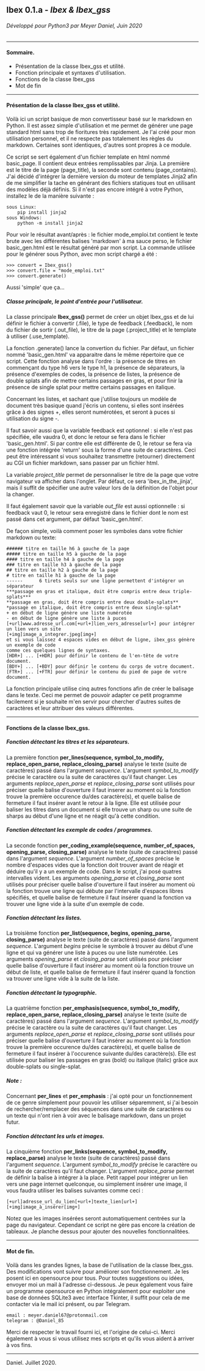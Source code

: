 ## Ibex 0.1.a  -  *Ibex & Ibex_gss*
###### Développé pour Python3 par Meyer Daniel, Juin 2020 

------
#### Sommaire.
+ Présentation de la classe Ibex_gss et utilité.
+ Fonction principale et syntaxes d'utilisation.
+ Fonctions de la classe Ibex_gss
+ Mot de fin

------
#### Présentation de la classe Ibex_gss et utilité.
Voilà ici un script basique de mon convertisseur basé sur le markdown en Python. Il est assez simple d'utilisation et me permet de générer une page standard html sans trop de fioritures très rapidement. Je l'ai créé pour mon utilisation personnel, et il ne respecte pas totalement les règles du markdown. Certaines sont identiques, d'autres sont propres à ce module.

Ce script se sert également d'un fichier template en html nommé basic_page. Il contient deux entrées remplissables par Jinja. La première est le titre de la page (page_title), la seconde sont contenu (page_contains). J'ai décidé d'intégrer la dernière version du moteur de templates Jinja2 afin de me simplifier la tache en générant des fichiers statiques tout en utilisant des modèles déjà définis. Si il n'est pas encore intégré à votre Python, installez le de la manière suivante :

    sous Linux:
        pip install jinja2
    sous Windows:
        python -m install jinja2

Pour voir le résultat avant/après : le fichier mode_emploi.txt contient le texte brute avec les différentes balises 'markdown' à ma sauce perso, le fichier basic_gen.html est le résultat généré par mon script. La commande utilisée pour le générer sous Python, avec mon script chargé a été :

    >>> convert = Ibex_gss()
    >>> convert.file = "mode_emploi.txt"
    >>> convert.generate()

Aussi 'simple' que ça...

##### Classe principale, le point d'entrée pour l'utilisateur.
La classe principale **Ibex_gss()** permet de créer un objet Ibex_gss et de lui définir le fichier à convertir (.file), le type de feedback (.feedback), le nom du fichier de sortir (.out_file), le titre de la page (.project_title) et le template à utiliser (.use_template). 

La fonction .generate() lance la convertion du fichier. Par défaut, un fichier nommé 'basic_gen.html' va apparaitre dans le même répertoire que ce script. Cette fonction analyse dans l'ordre : la présence de titres en commençant du type h6 vers le type h1, la présence de séparateurs, la présence d'exemples de codes, la présence de listes, la présence de double splats afin de mettre certains passages en gras, et pour finir la présence de single splat pour mettre certains passages en italique.

Concernant les listes, et sachant que j'utilise toujours un modèle de document très basique quand j'écris un contenu, si elles sont insérées grâce à des signes +, elles seront numérotées, et seront à puces si utilisation du signe -.

Il faut savoir aussi que la variable feedback est optionnel : si elle n'est pas spécifiée, elle vaudra 0, et donc le retour se fera dans le fichier 'basic_gen.html'. Si par contre elle est différente de 0, le retour se fera via une fonction intégrée 'return' sous la forme d'une suite de caractères. Ceci peut être intéressant si vous souhaitez transmettre (retourner) directement au CGI un fichier markdown, sans passer par un fichier html.

La variable *project_title* permet de personnaliser le titre de la page que votre navigateur va afficher dans l'onglet. Par défaut, ce sera 'ibex_in_the_jinja', mais il suffit de spécifier une autre valeur lors de la définition de l'objet pour la changer.

Il faut également savoir que la variable *out_file* est aussi optionnelle : si feedback vaut 0, le retour sera enregistré dans le fichier dont le nom est passé dans cet argument, par défaut 'basic_gen.html'.

De façon simple, voilà comment poser les symboles dans votre fichier markdown ou texte:

    ###### titre en taille h6 à gauche de la page
    ##### titre en taille h5 à gauche de la page
    #### titre en taille h4 à gauche de la page
    ### titre en taille h3 à gauche de la page
    ## titre en taille h2 à gauche de la page
    # titre en taille h1 à gauche de la page
    ------      6 tirets seuls sur une ligne permettent d'intégrer un séparateur
    ***passage en gras et italique, doit être compris entre deux triple-splats***
    **passage en gras, doit être compris entre deux double-splats**
    *passage en italique, doit être compris entre deux single-splat*
    + en début de ligne génère une liste numérotée
    - en début de ligne génère une liste à puces
    [+url]www.adresse_url.com[+url+]lien_vers_adresse[url+] pour intégrer un lien vers un site
    [+img]image_a_integrer.jpeg[img+]
    et si vous laissez 4 espaces vides en début de ligne, ibex_gss génère un exemple de code 
    comme ces quelques lignes de syntaxes.
    [HDR+] ... [+HDR] pour définir le contenu de l'en-tête de votre document.
    [BDY+] ... [+BDY] pour définir le contenu du corps de votre document.
    [FTR+] ... [+FTR] pour définir le contenu du pied de page de votre document.

La fonction principale utilise cinq autres fonctions afin de créer le balisage dans le texte. Ceci me permet de pouvoir adapter ce petit programme facilement si je souhaite m'en servir pour chercher d'autres suites de caractères et leur attribuer des valeurs différentes.

------
#### Fonctions de la classe Ibex_gss.
##### Fonction détectant les titres et les séparateurs.
La première fonction **per_lines(sequence, symbol_to_modify, replace_open_parse, replace_closing_parse)** analyse le texte (suite de caractères) passé dans l'argument *sequence*. L'argument *symbol_to_modify* précise le caractère ou la suite de caractères qu'il faut changer. Les arguments *replace_open_parse* et *replace_closing_parse* sont utilisés pour préciser quelle balise d'ouverture il faut inserer au moment où la fonction trouve la première occurence du/des caractère(s), et quelle balise de fermeture il faut insérer avant le retour à la ligne. Elle est utilisée pour baliser les titres dans un document si elle trouve un sharp ou une suite de sharps au début d'une ligne et ne réagit qu'à cette condition.

##### Fonction détectant les exemple de codes / programmes.
La seconde fonction **per_coding_example(sequence, number_of_spaces, opening_parse, closing_parse)** analyse le texte (suite de caractères) passé dans l'argument *sequence*. L'argument *number_of_spaces* précise le nombre d'espaces vides que la fonction doit trouver avant de réagir et déduire qu'il y a un exemple de code. Dans le script, j'ai posé quatres intervalles vident. Les arguments *opening_parse* et *closing_parse* sont utilisés pour préciser quelle balise d'ouverture il faut insérer au moment où la fonction trouve une ligne qui débute par l'intervalle d'espaces libres spécifiés, et quelle balise de fermeture il faut insérer quand la fonction va trouver une ligne vide à la suite d'un exemple de code.

##### Fonction détectant les listes.
La troisième fonction **per_list(sequence, begins, opening_parse, closing_parse)** analyse le texte (suite de caractères) passé dans l'argument *sequence*. L'argument *begins* précise le symbole à trouver au début d'une ligne et qui va générer une liste à puces ou une liste numérotée. Les arguments *opening_parse* et *closing_parse* sont utilisés pour préciser quelle balise d'ouverture il faut insérer au moment où la fonction trouve un début de liste, et quelle balise de fermeture il faut insérer quand la fonction va trouver une ligne vide à la suite de la liste.

##### Fonction détectant la typographie.
La quatrième fonction **per_emphasis(sequence, symbol_to_modify, replace_open_parse, replace_closing_parse)** analyse le texte (suite de caractères) passé dans l'argument *sequence*. L'argument *symbol_to_modify* précise le caractère ou la suite de caractères qu'il faut changer. Les arguments *replace_open_parse* et *replace_closing_parse* sont utilisés pour préciser quelle balise d'ouverture il faut insérer au moment où la fonction trouve la première occurence du/des caractère(s), et quelle balise de fermeture il faut insérer à l'occurence suivante du/des caractère(s). Elle est utilisée pour baliser les passages en gras (bold) ou italique (italic) grâce aux double-splats ou single-splat.

##### Note :
Concernant **per_lines** et **per_emphasis** : j'ai opté pour un fonctionnement de ce genre simplement pour pouvoir les utiliser séparemment, si j'ai besoin de rechercher/remplacer des séquences dans une suite de caractères ou un texte qui n'ont rien à voir avec le balisage markdown, dans un projet futur. 

##### Fonction détectant les urls et images.
La cinquième fonction **per_links(sequence, symbol_to_modify, replace_parse)** analyse le texte (suite de caractères) passé dans l'argument *sequence*. L'argument *symbol_to_modify* précise le caractère ou la suite de caractères qu'il faut changer. L'argument *replace_parse* permet de définir la balise à intégrer à la place. Petit rappel pour intégrer un lien vers une page internet quelconque, ou simplement insérer une image, il vous faudra utiliser les balises suivantes comme ceci : 

    [+url]adresse_url_du_lien[+url+]texte_lien[url+]
    [+img]image_à_insérer[img+]

Notez que les images insérées seront automatiquement centrées sur la page du navigateur. Cependant ce script ne gère pas encore la création de tableaux. Je planche dessus pour ajouter des nouvelles fonctionnalitées.

------
#### Mot de fin.
Voilà dans les grandes lignes, la base de l'utilisation de la classe Ibex_gss. Des modifications vont suivre pour améliorer son fonctionnement. Je les posent ici en opensource pour tous. Pour toutes suggestions ou idées, envoyer moi un mail à l'adresse ci-dessous. Je peux également vous faire un programme opensource en Python intégralement pour exploiter une base de données SQLite3 avec interface Tkinter, il suffit pour cela de me contacter via le mail ici présent, ou par Telegram.

    email : meyer.daniel67@protonmail.com
    telegram : @Daniel_85

Merci de respecter le travail fourni ici, et l'origine de celui-ci. Merci également à vous si vous utilisez mes scripts et qu'ils vous aident à arriver à vos fins.

------

Daniel. Juillet 2020.



